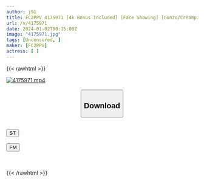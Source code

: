 ```yaml
---
author: j91
title: FC2PPV 4175971 [4k Bonus Included] [Face Showing] [Gonzo/Creampie] Good Luck May Be Brought To You. This Is The Popular Fried Bun. A Married Woman Who Tries To Make Everyone Around Her Happy, But Has Trouble Doing It Herself. I’m So Jealous Of My Husband
url: /v/4175971
date: 2024-01-02T00:15:00Z
image: "4175971.jpg"
tags: [Uncensored, ]
maker: [FC2PPV]
actress: [ ]
---
```



{{< rawhtml >}}

<div class="video" data-videoid="qZxgvMrJJKszXMV">
    <a href="javascript:;">
        <img src="/v/4175971/4175971.jpg" width="WIDTH" height="HEIGHT" alt="4175971.mp4" loading="lazy">
    </a>
</div>

<script type="text/javascript" src="https://j91.asia/asset/on-demand-st.js"></script>

<br>
  <link rel="stylesheet" href="https://j91.asia/asset/bs5.css">
  
  <center>
  <button class="btn btn-primary" type="button" data-bs-toggle="collapse" data-bs-target=".multi-collapse" aria-expanded="false" aria-controls="multiCollapseExample1 multiCollapseExample2"><h2>Download</h2></button></center>
</p>
<div class="row">
  <div class="col">
    <div class="collapse multi-collapse" id="multiCollapseExample1">
      <div class="card card-body">
	      	      <br>
<div class="buttons">  
<a href="https://streamtape.to/v/qZxgvMrJJKszXMV" target="_blank"><button class="btn-hover color-3"><i class="fa fa-download"></i> ST</button></a></div>
    </div>
  </div>
</div>
  <div class="col">
    <div class="collapse multi-collapse" id="multiCollapseExample2">
      <div class="card card-body">
	      <br>
<div class="buttons">
    <a href="https://filemoon.sx/d/n6nykoyj5iry" target="_blank"><button class="btn-hover color-8"><i class="fa fa-download"></i> FM</button></a></div>
<br><br>
      </div>
    </div>
  </div>
</div>

{{< /rawhtml >}}